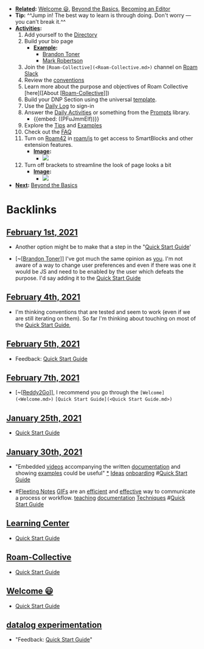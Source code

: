 - **[Related](<Related.md>):** [Welcome 😃](<Welcome 😃.md>), [Beyond the Basics](<Beyond the Basics.md>), [Becoming an Editor](<Becoming an Editor.md>)
- **Tip:**  ^^Jump in! The best way to learn is through doing. Don't worry — you can't break it.^^ 
- **[Activities](<Activities.md>):** 
    1. Add yourself to the [Directory](<Directory.md>)
    2. Build your bio page 
        - **[Example](<Example.md>):**
            - [Brandon Toner](<Brandon Toner.md>)
            - [Mark Robertson](<Mark Robertson.md>)
    3. Join the `[Roam-Collective](<Roam-Collective.md>)` channel on [Roam Slack](<Roam Slack.md>)
    4. Review the [conventions]([Conventions](<Conventions.md>))
    5. Learn more about the purpose and objectives of Roam Collective [here]([About [[Roam-Collective](<About [[Roam-Collective.md>)]])
    6. Build your DNP Section using the universal [template](((qONZuXh3Y))). 
    7. Use the [Daily Log](<Daily Log.md>) to sign-in
    8. Answer the [Daily Activities](<Daily Activities.md>) or something from the [Prompts](<Prompts.md>) library.
        - {{embed: ((PFuJmmElf))}}
    9. Explore the [Tips](<Tips.md>) and [Examples]([Example](<Example.md>))
    10. Check out the [FAQ](<FAQ.md>)
    11. Turn on [Roam42](<Roam42.md>) in [roam/js](<roam/js.md>) to get access to SmartBlocks and other extension features.
        - **[Image](<Image.md>):**
            - ![](https://firebasestorage.googleapis.com/v0/b/firescript-577a2.appspot.com/o/imgs%2Fapp%2FRoam-Collective%2FC_mXpbJdvu.png?alt=media&token=3eab2cc4-3674-45ff-bc9f-67187b16cd81)
    12. Turn off brackets to streamline the look of page looks a bit
        - **[Image](<Image.md>):**
            - ![](https://firebasestorage.googleapis.com/v0/b/firescript-577a2.appspot.com/o/imgs%2Fapp%2FRoam-Collective%2FXsnU1mv_dy.png?alt=media&token=63269f48-46bd-4f82-ad37-dfe19277e68d)
- **[Next](<Next.md>):** [Beyond the Basics](<Beyond the Basics.md>)

# Backlinks
## [February 1st, 2021](<February 1st, 2021.md>)
- Another option might be to make that a step in the "[Quick Start Guide](<Quick Start Guide.md>)'

- [~[[Brandon Toner](<~[[Brandon Toner.md>)]] I've got much the same opinion as [you](((kf11cjKz3))). I'm not aware of a way to change user preferences and even if there was one it would be JS and need to be enabled by the user which defeats the purpose. I'd say adding it to the [Quick Start Guide](<Quick Start Guide.md>)

## [February 4th, 2021](<February 4th, 2021.md>)
- I'm thinking conventions that are tested and seem to work (even if we are still iterating on them). So far I'm thinking about touching on most of the [Quick Start Guide](<Quick Start Guide.md>),

## [February 5th, 2021](<February 5th, 2021.md>)
- Feedback: [Quick Start Guide](<Quick Start Guide.md>)

## [February 7th, 2021](<February 7th, 2021.md>)
- [~[[Reddy2Go](<~[[Reddy2Go.md>)]], I recommend you go through the `[Welcome](<Welcome.md>)` `[Quick Start Guide](<Quick Start Guide.md>)`

## [January 25th, 2021](<January 25th, 2021.md>)
- [Quick Start Guide](<Quick Start Guide.md>)

## [January 30th, 2021](<January 30th, 2021.md>)
- "Embedded [videos](<videos.md>) accompanying the written [documentation](<documentation.md>) and showing [examples](<examples.md>) could be useful" [*](((nwqDQY2hP))) [Ideas](<Ideas.md>) [onboarding](<onboarding.md>) #[Quick Start Guide](<Quick Start Guide.md>)

- #[Fleeting Notes](<Fleeting Notes.md>) [GIFs](<GIFs.md>) are an [efficient](<efficient.md>) and [effective](<effective.md>) way to communicate a process or workflow. [teaching](<teaching.md>) [documentation](<documentation.md>) [Techniques](<Techniques.md>) #[Quick Start Guide](<Quick Start Guide.md>)

## [Learning Center](<Learning Center.md>)
- [Quick Start Guide](<Quick Start Guide.md>)

## [Roam-Collective](<Roam-Collective.md>)
- [Quick Start Guide](<Quick Start Guide.md>)

## [Welcome 😃](<Welcome 😃.md>)
- [Quick Start Guide](<Quick Start Guide.md>)

## [datalog experimentation](<datalog experimentation.md>)
- "Feedback: [Quick Start Guide](<Quick Start Guide.md>)"

